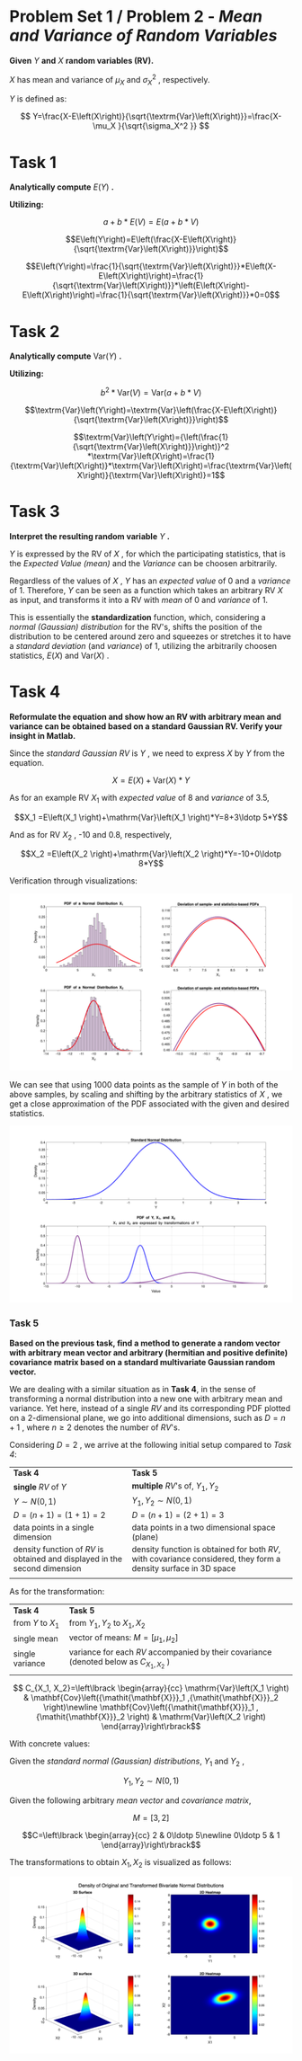 
#  **Problem Set 1 / Problem 2 \-** *Mean and Variance of Random Variables*

 **Given** $Y$ **and** $X$ **random variables (RV).** 


 $X$ has mean and variance of $\mu_X$ and $\sigma_X^2$ , respectively.


 $Y$ is defined as:

 $$ Y=\frac{X-E\left(X\right)}{\sqrt{\textrm{Var}\left(X\right)}}=\frac{X-\mu_X }{\sqrt{\sigma_X^2 }} $$ 
# Task 1

 **Analytically compute** $E\left(Y\right)$ **.**


**Utilizing:**


```math
a+b*E\left(V\right)=E\left(a+b*V\right)
```


```math
E\left(Y\right)=E\left(\frac{X-E\left(X\right)}{\sqrt{\textrm{Var}\left(X\right)}}\right)
```


```math
E\left(Y\right)=\frac{1}{\sqrt{\textrm{Var}\left(X\right)}}*E\left(X-E\left(X\right)\right)=\frac{1}{\sqrt{\textrm{Var}\left(X\right)}}*\left(E\left(X\right)-E\left(X\right)\right)=\frac{1}{\sqrt{\textrm{Var}\left(X\right)}}*0=0
```

# Task 2

 **Analytically compute** $\textrm{Var}\left(Y\right)$ **.**


**Utilizing:**


```math
b^2 *\textrm{Var}\left(V\right)=\textrm{Var}\left(a+b*V\right)
```


```math
\textrm{Var}\left(Y\right)=\textrm{Var}\left(\frac{X-E\left(X\right)}{\sqrt{\textrm{Var}\left(X\right)}}\right)
```


```math
\textrm{Var}\left(Y\right)={\left(\frac{1}{\sqrt{\textrm{Var}\left(X\right)}}\right)}^2 *\textrm{Var}\left(X\right)=\frac{1}{\textrm{Var}\left(X\right)}*\textrm{Var}\left(X\right)=\frac{\textrm{Var}\left(X\right)}{\textrm{Var}\left(X\right)}=1
```

# Task 3

 **Interpret the resulting random variable** $Y$ **.**


 $Y$ is expressed by the RV of $X$ , for which the participating statistics, that is the *Expected Value (mean)* and the *Variance* can be choosen arbitrarily.


Regardless of the values of $X$ , $Y$ has an *expected value* of 0 and a *variance* of 1. Therefore, $Y$ can be seen as a function which takes an arbitrary RV $X$ as input, and transforms it into a RV with *mean* of 0 and *variance* of 1.


This is essentially the **standardization** function, which, considering a *normal (Gaussian) distribution* for the RV's, shifts the position of the distribution to be centered around zero and squeezes or stretches it to have a *standard deviation* (and *variance*) of 1, utilizing the arbitrarily choosen statistics, $E\left(X\right)$ and $\textrm{Var}\left(X\right)$ .

# Task 4

**Reformulate the equation and show how an RV with arbitrary mean and variance can be obtained based on a standard Gaussian RV. Verify your insight in Matlab.**


Since the *standard Gaussian RV* is $Y$ , we need to express $X$ by $Y$ from the equation.

```math
X=E\left(X\right)+\textrm{Var}\left(X\right)*Y
```

As for an example RV $X_1$ with *expected value* of 8 and *variance* of 3.5,

```math
X_1 =E\left(X_1 \right)+\mathrm{Var}\left(X_1 \right)*Y=8+3\ldotp 5*Y
```

And as for RV $X_2$ , \-10 and 0.8, respectively,

```math
X_2 =E\left(X_2 \right)+\mathrm{Var}\left(X_2 \right)*Y=-10+0\ldotp 8*Y
```

Verification through visualizations:

![figure_0.png](problem_1_2_mean_and_variance_media/figure_0.png)

We can see that using 1000 data points as the sample of $Y$ in both of the above samples, by scaling and shifting by the arbitrary statistics of $X$ , we get a close approximation of the PDF associated with the given and desired statistics.

![figure_1.png](problem_1_2_mean_and_variance_media/figure_1.png)

### Task 5

**Based on the previous task, find a method to generate a random vector with arbitrary mean vector and arbitrary (hermitian and positive definite) covariance matrix based on a standard multivariate Gaussian random vector.**


We are dealing with a similar situation as in **Task 4**, in the sense of transforming a normal distribution into a new one with arbitrary mean and variance. Yet here, instead of a single *RV* and its corresponding PDF plotted on a 2\-dimensional plane, we go into additional dimensions, such as $D=n+1$ , where $n\ge 2$ denotes the number of *RV*'s.


Considering $D=2$ , we arrive at the following initial setup compared to *Task 4*:

|                                                                                 |                                                                                                                      |
| :------------------------------------------------------------------------------ | :------------------------------------------------------------------------------------------------------------------- |
| **Task 4** <br>                                                                 | **Task 5** <br>                                                                                                      |
| **single** *RV* of $Y$ <br>                                                     | **multiple** *RV*'s of, $Y_1, Y_2$ <br>                                                                              |
| $\displaystyle Y \sim N\left(0,1\right)$ <br>                                   | $\displaystyle Y_1 ,Y_2  \sim N\left(0,1\right)$ <br>                                                                |
| $\displaystyle D=\left(n+1\right)=\left(1+1\right)=2$ <br>                      | $\displaystyle D=\left(n+1\right)=\left(2+1\right)=3$ <br>                                                           |
| data points in a single dimension <br>                                          | data points in a two dimensional space (plane) <br>                                                                  |
| density function of *RV* is obtained and displayed in the second dimension <br> | density function is obtained for both *RV*, with covariance considered, they form a density surface in 3D space <br> |
|                                                                                 |                                                                                                                      |


As for the transformation:

|                        |                                                                                                |
| :--------------------- | :--------------------------------------------------------------------------------------------- |
| **Task 4** <br>        | **Task 5** <br>                                                                                |
| from $Y$ to $X_1$ <br> | from $Y_1 ,Y_2$ to $X_1 ,X_2$ <br>                                                             |
| single mean <br>       | vector of means: $M=\left\lbrack \mu_1 ,\mu_2 \right\rbrack$ <br>                              |
| single variance <br>   | variance for each *RV* accompanied by their covariance (denoted below as $C_{X_1, X_2}$ ) <br> |
|                        |                                                                                                |


```math
 C_{X_1, X_2}=\left\lbrack \begin{array}{cc} \mathrm{Var}\left(X_1 \right) & \mathbf{Cov}\left({\mathit{\mathbf{X}}}_1 ,{\mathit{\mathbf{X}}}_2 \right)\newline \mathbf{Cov}\left({\mathit{\mathbf{X}}}_1 ,{\mathit{\mathbf{X}}}_2 \right) & \mathrm{Var}\left(X_2 \right) \end{array}\right\rbrack
 ```


With concrete values:


Given the *standard normal (Gaussian) distributions*, $Y_1$ and $Y_2$ ,

 $$ Y_1 ,Y_2  \sim N\left(0,1\right) $$ 

Given the following arbitrary *mean vector* and *covariance matrix*,


```math
M=\left\lbrack 3,2\right\rbrack
```

```math
C=\left\lbrack \begin{array}{cc} 2 & 0\ldotp 5\newline 0\ldotp 5 & 1 \end{array}\right\rbrack
```

The transformations to obtain $X_1 ,X_2$ is visualized as follows:


![figure_2.png](problem_1_2_mean_and_variance_media/figure_2.png)
